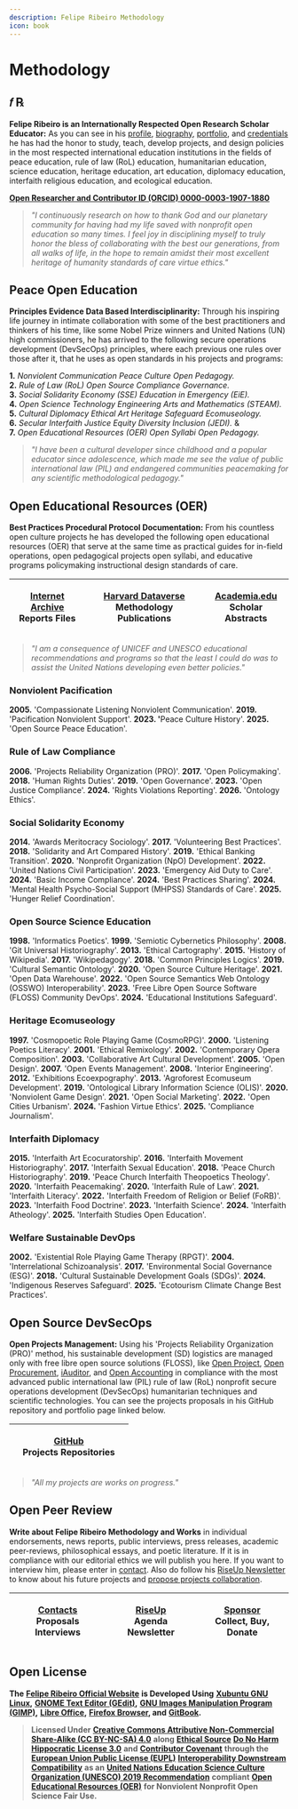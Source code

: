 ```yaml
---
description: Felipe Ribeiro Methodology
icon: book
---
```


# Methodology

## 𝑓 ℞

**Felipe Ribeiro is an Internationally Respected Open Research Scholar Educator:** As you can see in his [profile](./), [biography](biography.md), [portfolio](portfolio.md), and [credentials](credentials.md) he has had the honor to study, teach, develop projects, and design policies in the most respected international education institutions in the fields of peace education, rule of law (RoL) education, humanitarian education, science education, heritage education, art education, diplomacy education, interfaith religious education, and ecological education.

[**Open Researcher and Contributor ID (ORCID) 0000-0003-1907-1880**](https://orcid.org/0000-0003-1907-1880)

> _"I continuously research on how to thank God and our planetary community for having had my life saved with nonprofit open education so many times. I feel joy in disciplining myself to truly honor the bless of collaborating with the best our generations, from all walks of life, in the hope to remain amidst their most excellent heritage of humanity standards of care virtue ethics."_

## **Peace Open Education**

**Principles Evidence Data Based Interdisciplinarity:** Through his inspiring life journey in intimate collaboration with some of the best practitioners and thinkers of his time, like some Nobel Prize winners and United Nations (UN) high commissioners, he has arrived to the following secure operations development (DevSecOps) principles, where each previous one rules over those after it, that he uses as open standards in his projects and programs:

**1.** _Nonviolent Communication Peace Culture Open Pedagogy._\
**2.** _Rule of Law (RoL) Open Source Compliance Governance._\
**3.** _Social Solidarity Economy (SSE) Education in Emergency (EiE)._\
**4.** _Open Science Technology Engineering Arts and Mathematics (STEAM)._\
**5.** _Cultural Diplomacy Ethical Art Heritage Safeguard Ecomuseology._\
**6.** _Secular Interfaith Justice Equity Diversity Inclusion (JEDI)._ &\
**7.** _Open Educational Resources (OER) Open Syllabi Open Pedagogy._

> _"I have been a cultural developer since childhood and a popular educator since adolescence, which made me see the value of public international law (PIL) and endangered communities peacemaking for any scientific methodological pedagogy."_

## **Open Educational Resources (OER)**

**Best Practices Procedural Protocol Documentation:** From his countless open culture projects he has developed the following open educational resources (OER) that serve at the same time as practical guides for in-field operations, open pedagogical projects open syllabi, and educative programs policymaking instructional design standards of care.

| <p><a href="https://archive.org/details/@operarioribeiro"><strong>Internet Archive</strong></a><br>Reports Files</p> | <p><a href="https://dataverse.harvard.edu/dataverse/operarioribeiro/"><strong>Harvard Dataverse</strong></a><br>Methodology Publications</p> | <p><a href="https://united-nations.academia.edu/operarioribeiro"><strong>Academia.edu</strong></a><br>Scholar Abstracts</p> |
| -------------------------------------------------------------------------------------------------------------------- | -------------------------------------------------------------------------------------------------------------------------------------------- | --------------------------------------------------------------------------------------------------------------------------- |

> _"I am a consequence of UNICEF and UNESCO educational recommendations and programs so that the least I could do was to assist the United Nations developing even better policies."_

### Nonviolent Pacification

**2005.** 'Compassionate Listening Nonviolent Communication'. **2019.** 'Pacification Nonviolent Support'. **2023. '**&#x50;eace Culture History'. **2025.** 'Open Source Peace Education'.

### Rule of Law Compliance

**2006.** 'Projects Reliability Organization (PRO)'. **2017.** 'Open Policymaking'. **2018.** 'Human Rights Duties'. **2019.** 'Open Governance'. **2023.** 'Open Justice Compliance'. **2024.** 'Rights Violations Reporting'. **2026.** 'Ontology Ethics'.

### Social Solidarity Economy

**2014.** 'Awards Meritocracy Sociology'. **2017.** 'Volunteering Best Practices'. **2018.** 'Solidarity and Art Compared History'. **2019.** 'Ethical Banking Transition'. **2020.** 'Nonprofit Organization (NpO) Development'. **2022.** 'United Nations Civil Participation'. **2023.** 'Emergency Aid Duty to Care'. **2024.** 'Basic Income Compliance'. **2024.** 'Best Practices Sharing'. **2024.** 'Mental Health Psycho-Social Support (MHPSS) Standards of Care'. **2025.** 'Hunger Relief Coordination'.

### Open Source Science Education

**1998.** 'Informatics Poetics'. **1999.** 'Semiotic Cybernetics Philosophy'. **2008.** 'Git Universal Historiography'. **2013.** 'Ethical Cartography'. **2015.** 'History of Wikipedia'.  **2017.** 'Wikipedagogy'. **2018.** 'Common Principles Logics'. **2019.** 'Cultural Semantic Ontology'. **2020.** 'Open Source Culture Heritage'. **2021.** 'Open Data Warehouse'. **2022.** 'Open Source Semantics Web Ontology (OSSWO) Interoperability'. **2023.** 'Free Libre Open Source Software (FLOSS) Community DevOps'. **2024.** 'Educational Institutions Safeguard'.&#x20;

### Heritage Ecomuseology

**1997.** 'Cosmopoetic Role Playing Game (CosmoRPG)'. **2000.** 'Listening Poetics Literacy'. **2001.** 'Ethical Remixology'. **2002.** 'Contemporary Opera Composition'. **2003.** 'Collaborative Art Cultural Development'. **2005.** 'Open Design'. **2007.** 'Open Events Management'. **2008.** 'Interior Engineering'. **2012.** 'Exhibitions Ecoexpography'. **2013.** 'Agroforest Ecomuseum Development'. **2019.** 'Ontological Library Information Science (OLIS)'. **2020.** 'Nonviolent Game Design'. **2021.** 'Open Social Marketing'. **2022.** 'Open Cities Urbanism'. **2024.** 'Fashion Virtue Ethics'. **2025.** 'Compliance Journalism'.

### Interfaith Diplomacy

**2015.** 'Interfaith Art Ecocuratorship'. **2016.** 'Interfaith Movement Historiography'. **2017.** 'Interfaith Sexual Education'. **2018.** 'Peace Church Historiography'. **2019.** 'Peace Church Interfaith Theopoetics Theology'. **2020.** 'Interfaith Peacemaking'. **2020.** 'Interfaith Rule of Law'. **2021.** 'Interfaith Literacy'. **2022.** 'Interfaith Freedom of Religion or Belief (FoRB)'. **2023.** 'Interfaith Food Doctrine'. **2023.** 'Interfaith Science'. **2024.** 'Interfaith Atheology'. **2025.** 'Interfaith Studies Open Education'.&#x20;

### Welfare Sustainable DevOps

**2002.** 'Existential Role Playing Game Therapy (RPGT)'. **2004.** 'Interrelational Schizoanalysis'. **2017.** 'Environmental Social Governance (ESG)'. **2018.** 'Cultural Sustainable Development Goals (SDGs)'. **2024.** 'Indigenous Reserves Safeguard'. **2025.** 'Ecotourism Climate Change Best Practices'.

## **Open Source DevSecOps**

**Open Projects Management:** Using his 'Projects Reliability Organization (PRO)' method, his sustainable development (SD) logistics are managed only with free libre open source solutions (FLOSS), like [Open Project](https://www.openproject.org), [Open Procurement](https://openprocurement.io), [iAuditor](https://safetyculture.com/iauditor/), and [Open Accounting](https://openaccounting.io) in compliance with the most advanced public international law (PIL) rule of law (RoL) nonprofit secure operations development (DevSecOps) humanitarian techniques and scientific technologies. You can see the projects proposals in his GitHub repository and portfolio page linked below.

|   | <p><a href="https://github.com/operarioribeiro"><strong>GitHub</strong></a><br>Projects Repositories</p> |   |
| - | -------------------------------------------------------------------------------------------------------- | - |

> _"All my projects are works on progress."_

## Open Peer Review

**Write about Felipe Ribeiro Methodology and Works** in individual endorsements, news reports, public interviews, press releases, academic peer-reviews, philosophical essays, and poetic literature. If it is in compliance with our editorial ethics we will publish you here. If you want to interview him, please enter in [contact](contacts.md). Also do follow his [RiseUp Newsletter](https://lists.riseup.net/www/info/operarioribeiro) to know about his future projects and [propose projects collaboration](contacts.md).

| <p><a href="contacts.md"><strong>Contacts</strong></a><br>Proposals Interviews</p> | <p><a href="https://lists.riseup.net/www/info/operarioribeiro"><strong>RiseUp</strong></a><br>Agenda Newsletter</p> | <p><a href="sponsor/"><strong>Sponsor</strong></a><br>Collect, Buy, Donate</p> |
| ---------------------------------------------------------------------------------- | ------------------------------------------------------------------------------------------------------------------- | ------------------------------------------------------------------------------ |

## Open License

**The** [**Felipe Ribeiro Official Website**](https://operarioribeiro.gitbook.io/) **is Developed Using** [**Xubuntu GNU Linux**](https://xubuntu.org/)**,** [**GNOME Text Editor (GEdit)**](https://gedit-text-editor.org/)**,** [**GNU Images Manipulation Program (GIMP)**](https://gimp.org/)**,** [**Libre Office**](https://libreoffice.org/)**,** [**Firefox Browser**](https://mozilla.org/firefox)**, and** [**GitBook**](https://gitbook.com/)**.**

> **Licensed Under** [**Creative Commons Attributive Non-Commercial Share-Alike (CC BY-NC-SA) 4.**](https://creativecommons.org/licenses/by-nc-sa/4.0)[**0**](https://creativecommons.org/licenses/by-nc-sa/4.0) **along** [**Ethical Source**](https://ethicalsource.dev/) [**Do No Harm Hippocratic**](https://firstdonoharm.dev/)[ **License 3.0**](https://firstdonoharm.dev/) **and** [**Contributor Covenant**](https://contributor-covenant.org/) **through the** [**European Union Public License (EUPL)**](https://commission.europa.eu/about/departments-and-executive-agencies/digital-services/open-source-strategy-history/european-union-public-licence_en) [**Interoperability Downstream Compatibility**](https://interoperable-europe.ec.europa.eu/collection/eupl/how-use-eupl) **as an** [**United Nations Education Science Culture Organization (UNESCO) 2019 Recommendation**](https://unesdoc.unesco.org/ark:/48223/pf0000383205?posInSet=11\&queryId=c113a623-2bd5-45ce-a4aa-ea2389aa5e95) **compliant** [**Open Educational Resources (OER)**](https://www.unesco.org/en/open-educational-resources) **for Nonviolent Nonprofit Open Science Fair Use.**

